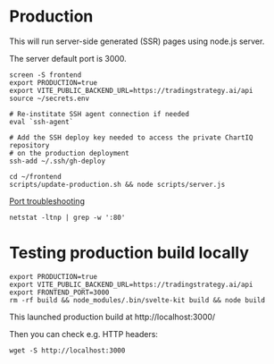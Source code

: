 # Production

This will run server-side generated (SSR) pages using node.js server.

The server default port is 3000.

```shell
screen -S frontend
export PRODUCTION=true
export VITE_PUBLIC_BACKEND_URL=https://tradingstrategy.ai/api
source ~/secrets.env

# Re-institate SSH agent connection if needed
eval `ssh-agent`

# Add the SSH deploy key needed to access the private ChartIQ repository
# on the production deployment
ssh-add ~/.ssh/gh-deploy

cd ~/frontend
scripts/update-production.sh && node scripts/server.js
```

[Port troubleshooting](https://www.tecmint.com/find-out-which-process-listening-on-a-particular-port/)

```shell
netstat -ltnp | grep -w ':80'
```

# Testing production build locally

```shell
export PRODUCTION=true
export VITE_PUBLIC_BACKEND_URL=https://tradingstrategy.ai/api
export FRONTEND_PORT=3000
rm -rf build && node_modules/.bin/svelte-kit build && node build
```

This launched production build at http://localhost:3000/

Then you can check e.g. HTTP headers:

```shell
wget -S http://localhost:3000
```
